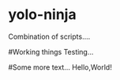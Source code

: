 # yolo-ninja
Combination of scripts....

#Working things
Testing...

#Some more text...
Hello,World!
